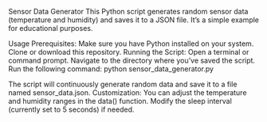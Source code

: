 Sensor Data Generator
This Python script generates random sensor data (temperature and humidity) and saves it to a JSON file. It’s a simple example for educational purposes.

Usage
Prerequisites:
Make sure you have Python installed on your system.
Clone or download this repository.
Running the Script:
Open a terminal or command prompt.
Navigate to the directory where you’ve saved the script.
Run the following command:
python sensor_data_generator.py

The script will continuously generate random data and save it to a file named sensor_data.json.
Customization:
You can adjust the temperature and humidity ranges in the data() function.
Modify the sleep interval (currently set to 5 seconds) if needed.
